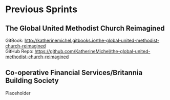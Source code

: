 # Previous Sprints

## The Global United Methodist Church Reimagined

GitBook: http://katherinemichel.gitbooks.io/the-global-united-methodist-church-reimagined<br>
GitHub Repo: https://github.com/KatherineMichel/the-global-united-methodist-church-reimagined

## Co-operative Financial Services/Britannia Building Society

Placeholder
